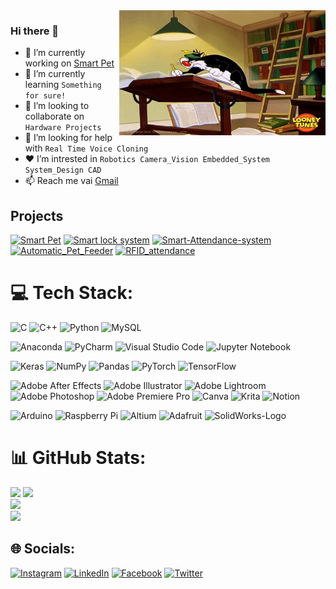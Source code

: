 
<img align="right" src="https://github.com/The-Kriz/The-Kriz/blob/main/Gif/gif1.gif" alt="Hola Coders" width="330" height="200"/>

### Hi there 👋

- 🔭 I’m currently working on [Smart Pet](https://github.com/The-Kriz/Smart_pet)          
- 🌱 I’m currently learning `Something for sure!` 
- 👯 I’m looking to collaborate on `Hardware Projects`
- 🤔 I’m looking for help with `Real Time Voice Cloning`
- ❤  I’m intrested in `Robotics Camera_Vision Embedded_System System_Design CAD` 
- 📫 Reach me vai [Gmail](mailto:Harikrishnanm220b+github@gmail.com)

                            
                            
                            
## Projects
 [![Smart Pet](https://custom-icon-badges.herokuapp.com/badge/-SMART%20PET-White?style=for-the-badge&logoColor=white&logo=squirrel&color=black)](https://github.com/The-Kriz/Smart_pet)
 [![Smart lock system](https://custom-icon-badges.herokuapp.com/badge/-RFID%20DOOR_LOCK_SYSTEM-White?style=for-the-badge&logoColor=white&logo=broadcast&color=black)](https://github.com/The-Kriz/RFID_Door_lock_system)
 [![Smart-Attendance-system](https://custom-icon-badges.herokuapp.com/badge/-Smart_Attendance_system-White?style=for-the-badge&logoColor=white&logo=check-circle&color=black)](https://github.com/The-Kriz/Smart-Attendance-system)
[![Automatic_Pet_Feeder](https://custom-icon-badges.herokuapp.com/badge/-Automatic%20Pet_Feeder-White?style=for-the-badge&logoColor=white&logo=dog&color=black)](https://github.com/The-Kriz/Automatic_Pet_Feeder)
[![RFID_attendance](https://custom-icon-badges.herokuapp.com/badge/-RFID_Attendance_system-White?style=for-the-badge&logoColor=white&logo=id-badge&color=black)](https://github.com/The-Kriz/RFID_attendance)

# 💻 Tech Stack:
![C](https://img.shields.io/badge/c-%2300599C.svg?style=for-the-badge&logo=c&logoColor=white) 
![C++](https://img.shields.io/badge/c++-%2300599C.svg?style=for-the-badge&logo=c%2B%2B&logoColor=white) 
![Python](https://img.shields.io/badge/python-3670A0?style=for-the-badge&logo=python&logoColor=ffdd54) 
![MySQL](https://img.shields.io/badge/mysql-%2300f.svg?style=for-the-badge&logo=mysql&logoColor=white) 

![Anaconda](https://img.shields.io/badge/Anaconda-%2344A833.svg?style=for-the-badge&logo=anaconda&logoColor=white) 
![PyCharm](https://img.shields.io/badge/pycharm-143?style=for-the-badge&logo=pycharm&logoColor=black&color=black&labelColor=green) 
![Visual Studio Code](https://img.shields.io/badge/Visual%20Studio%20Code-0078d7.svg?style=for-the-badge&logo=visual-studio-code&logoColor=white) 
![Jupyter Notebook](https://img.shields.io/badge/jupyter-%23FA0F00.svg?style=for-the-badge&logo=jupyter&logoColor=white) 

![Keras](https://img.shields.io/badge/Keras-%23D00000.svg?style=for-the-badge&logo=Keras&logoColor=white) 
![NumPy](https://img.shields.io/badge/numpy-%23013243.svg?style=for-the-badge&logo=numpy&logoColor=white) 
![Pandas](https://img.shields.io/badge/pandas-%23150458.svg?style=for-the-badge&logo=pandas&logoColor=white) 
![PyTorch](https://img.shields.io/badge/PyTorch-%23EE4C2C.svg?style=for-the-badge&logo=PyTorch&logoColor=white) 
![TensorFlow](https://img.shields.io/badge/TensorFlow-%23FF6F00.svg?style=for-the-badge&logo=TensorFlow&logoColor=white) 

![Adobe After Effects](https://img.shields.io/badge/Adobe%20After%20Effects-9999FF.svg?style=for-the-badge&logo=Adobe%20After%20Effects&logoColor=white) 
![Adobe Illustrator](https://img.shields.io/badge/adobeillustrator-%23FF9A00.svg?style=for-the-badge&logo=adobeillustrator&logoColor=white) 
![Adobe Lightroom](https://img.shields.io/badge/Adobe%20Lightroom-31A8FF.svg?style=for-the-badge&logo=Adobe%20Lightroom&logoColor=white) 
![Adobe Photoshop](https://img.shields.io/badge/adobephotoshop-%2331A8FF.svg?style=for-the-badge&logo=adobephotoshop&logoColor=white) 
![Adobe Premiere Pro](https://img.shields.io/badge/Adobe%20Premiere%20Pro-9999FF.svg?style=for-the-badge&logo=Adobe%20Premiere%20Pro&logoColor=white) 
![Canva](https://img.shields.io/badge/Canva-%2300C4CC.svg?style=for-the-badge&logo=Canva&logoColor=white) 
![Krita](https://img.shields.io/badge/Krita-203759?style=for-the-badge&logo=krita&logoColor=EEF37B) 
![Notion](https://img.shields.io/badge/Notion-%23000000.svg?style=for-the-badge&logo=notion&logoColor=white)



![Arduino](https://img.shields.io/badge/-Arduino-00979D?style=for-the-badge&logo=Arduino&logoColor=white) 
![Raspberry Pi](https://img.shields.io/badge/-RaspberryPi-C51A4A?style=for-the-badge&logo=Raspberry-Pi) 
![Altium](https://img.shields.io/badge/altium%20designer-A5915F?style=for-the-badge&logo=altium%20designer&logoColor=white)
![Adafruit](https://img.shields.io/badge/adafruit-000000?style=for-the-badge&logo=adafruit&logoColor=white)
![SolidWorks-Logo](https://custom-icon-badges.herokuapp.com/badge/-SOLID%20WORKS-White?style=for-the-badge&logoColor=white&logo=solidworks&color=red)

# 📊 GitHub Stats:
![](https://github-readme-streak-stats.herokuapp.com/?user=The-Kriz&theme=gotham&hide_border=true)
![](https://github-readme-stats.vercel.app/api?username=The-Kriz&theme=gotham&hide_border=true&include_all_commits=true&count_private=false)<br/>
![](https://github-readme-stats.vercel.app/api/top-langs/?username=The-Kriz&theme=gotham&hide_border=true&include_all_commits=true&count_private=true)<br/>
[![](https://visitcount.itsvg.in/api?id=The-Kriz&label=Visitors&icon=3&pretty=false&color=9)](https://visitcount.itsvg.in)


## 🌐 Socials: 
[![Instagram](https://img.shields.io/badge/Instagram-%23E4405F.svg?style=for-the-badge&logo=Instagram&logoColor=white)](https://instagram.com/_edwin_jarvis) 
[![LinkedIn](https://img.shields.io/badge/LinkedIn-%230077B5.svg?style=for-the-badge&logo=linkedin&logoColor=white)](www.linkedin.com/in/harikrishnan-manoj) 
[![Facebook](https://img.shields.io/badge/Facebook-%231877F2.svg?style=for-the-badge&logo=Facebook&logoColor=white)](https://facebook.com/harikrishnan.m.94801)
[![Twitter](https://img.shields.io/badge/Twitter-%231DA1F2.svg?style=for-the-badge&logo=Twitter&logoColor=white)](https://twitter.com/_the_kriz) 


